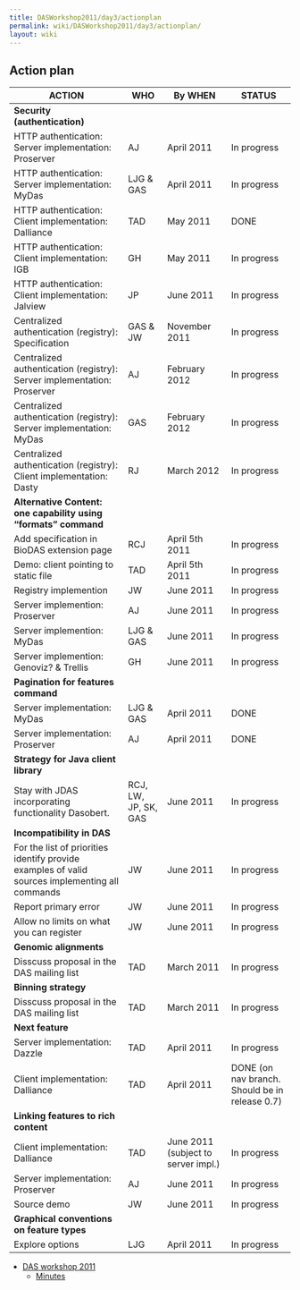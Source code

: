 ```yaml
---
title: DASWorkshop2011/day3/actionplan
permalink: wiki/DASWorkshop2011/day3/actionplan/
layout: wiki
---
```


Action plan
-----------

| ACTION                                                                                          | WHO                  | By WHEN                             | STATUS                                         |
|-------------------------------------------------------------------------------------------------|----------------------|-------------------------------------|------------------------------------------------|
| **Security (authentication)**                                                                   |
| HTTP authentication: Server implementation: Proserver                                           | AJ                   | April 2011                          | In progress                                    |
| HTTP authentication: Server implementation: MyDas                                               | LJG & GAS            | April 2011                          | In progress                                    |
| HTTP authentication: Client implementation: Dalliance                                           | TAD                  | May 2011                            | DONE                                           |
| HTTP authentication: Client implementation: IGB                                                 | GH                   | May 2011                            | In progress                                    |
| HTTP authentication: Client implementation: Jalview                                             | JP                   | June 2011                           | In progress                                    |
| Centralized authentication (registry): Specification                                            | GAS & JW             | November 2011                       | In progress                                    |
| Centralized authentication (registry): Server implementation: Proserver                         | AJ                   | February 2012                       | In progress                                    |
| Centralized authentication (registry): Server implementation: MyDas                             | GAS                  | February 2012                       | In progress                                    |
| Centralized authentication (registry): Client implementation: Dasty                             | RJ                   | March 2012                          | In progress                                    |
| **Alternative Content: one capability using “formats” command**                                 |
| Add specification in BioDAS extension page                                                      | RCJ                  | April 5th 2011                      | In progress                                    |
| Demo: client pointing to static file                                                            | TAD                  | April 5th 2011                      | In progress                                    |
| Registry implemention                                                                           | JW                   | June 2011                           | In progress                                    |
| Server implemention: Proserver                                                                  | AJ                   | June 2011                           | In progress                                    |
| Server implemention: MyDas                                                                      | LJG & GAS            | June 2011                           | In progress                                    |
| Server implemention: Genoviz? & Trellis                                                         | GH                   | June 2011                           | In progress                                    |
| **Pagination for features command**                                                             |
| Server implementation: MyDas                                                                    | LJG & GAS            | April 2011                          | DONE                                           |
| Server implementation: Proserver                                                                | AJ                   | April 2011                          | DONE                                           |
| **Strategy for Java client library**                                                            |
| Stay with JDAS incorporating functionality Dasobert.                                            | RCJ, LW, JP, SK, GAS | June 2011                           | In progress                                    |
| **Incompatibility in DAS**                                                                      |
| For the list of priorities identify provide examples of valid sources implementing all commands | JW                   | June 2011                           | In progress                                    |
| Report primary error                                                                            | JW                   | June 2011                           | In progress                                    |
| Allow no limits on what you can register                                                        | JW                   | June 2011                           | In progress                                    |
| **Genomic alignments**                                                                          |
| Disscuss proposal in the DAS mailing list                                                       | TAD                  | March 2011                          | In progress                                    |
| **Binning strategy**                                                                            |
| Disscuss proposal in the DAS mailing list                                                       | TAD                  | March 2011                          | In progress                                    |
| **Next feature**                                                                                |
| Server implementation: Dazzle                                                                   | TAD                  | April 2011                          | In progress                                    |
| Client implementation: Dalliance                                                                | TAD                  | April 2011                          | DONE (on nav branch. Should be in release 0.7) |
| **Linking features to rich content**                                                            |
| Client implementation: Dalliance                                                                | TAD                  | June 2011 (subject to server impl.) | In progress                                    |
| Server implementation: Proserver                                                                | AJ                   | June 2011                           | In progress                                    |
| Source demo                                                                                     | JW                   | June 2011                           | In progress                                    |
| **Graphical conventions on feature types**                                                      |
| Explore options                                                                                 | LJG                  | April 2011                          | In progress                                    |

-   [DAS workshop 2011](/wiki/DASWorkshop2011 "wikilink")
    -   [Minutes](/wiki/DASWorkshop2011/day3/minutes "wikilink")

